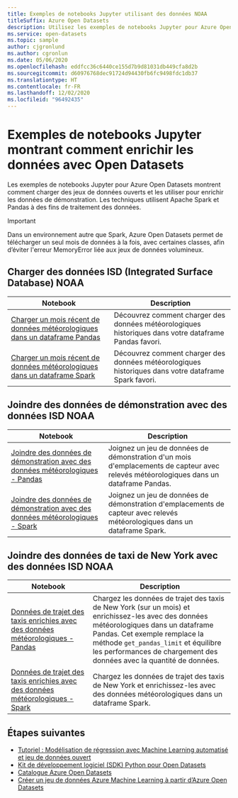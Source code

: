 ```yaml
---
title: Exemples de notebooks Jupyter utilisant des données NOAA
titleSuffix: Azure Open Datasets
description: Utilisez les exemples de notebooks Jupyter pour Azure Open Datasets afin de savoir comment charger des jeux de données ouverts et les utiliser pour enrichir les données de démonstration. Les techniques utilisent Spark et Pandas à des fins de traitement des données.
ms.service: open-datasets
ms.topic: sample
author: cjgronlund
ms.author: cgronlun
ms.date: 05/06/2020
ms.openlocfilehash: eddfcc36c6440ce155d7b9d81031db449cfa8d2b
ms.sourcegitcommit: d60976768dec91724d94430fb6fc9498fdc1db37
ms.translationtype: HT
ms.contentlocale: fr-FR
ms.lasthandoff: 12/02/2020
ms.locfileid: "96492435"
---
```

# <a name="example-jupyter-notebooks-show-how-to-enrich-data-with-open-datasets"></a>Exemples de notebooks Jupyter montrant comment enrichir les données avec Open Datasets 
Les exemples de notebooks Jupyter pour Azure Open Datasets montrent comment charger des jeux de données ouverts et les utiliser pour enrichir les données de démonstration. Les techniques utilisent Apache Spark et Pandas à des fins de traitement des données.

>[!IMPORTANT]
>Dans un environnement autre que Spark, Azure Open Datasets permet de télécharger un seul mois de données à la fois, avec certaines classes, afin d’éviter l'erreur MemoryError liée aux jeux de données volumineux.

## <a name="load-noaa-integrated-surface-database-isd-data"></a>Charger des données ISD (Integrated Surface Database) NOAA 
|Notebook        | Description                                    |
|----------------|------------------------------------------------|
|[Charger un mois récent de données météorologiques dans un dataframe Pandas](https://github.com/Azure/OpenDatasetsNotebooks/blob/master/tutorials/data-access/02-weather-to-pandas-dataframe.ipynb) | Découvrez comment charger des données météorologiques historiques dans votre dataframe Pandas favori. |
|[Charger un mois récent de données météorologiques dans un dataframe Spark](https://github.com/Azure/OpenDatasetsNotebooks/blob/master/tutorials/data-access/01-weather-to-spark-dataframe.ipynb) | Découvrez comment charger des données météorologiques historiques dans votre dataframe Spark favori.  |

## <a name="join-demo-data-with-noaa-isd-data"></a>Joindre des données de démonstration avec des données ISD NOAA 
|Notebook        | Description                                    |
|----------------|------------------------------------------------|
|[Joindre des données de démonstration avec des données météorologiques - Pandas](https://github.com/Azure/OpenDatasetsNotebooks/blob/master/tutorials/data-join/02-weather-join-in-pandas.ipynb) | Joignez un jeu de données de démonstration d'un mois d'emplacements de capteur avec relevés météorologiques dans un dataframe Pandas.  |
|[Joindre des données de démonstration avec des données météorologiques - Spark](https://github.com/Azure/OpenDatasetsNotebooks/blob/master/tutorials/data-join/01-weather-join-in-spark.ipynb) | Joignez un jeu de données de démonstration d'emplacements de capteur avec relevés météorologiques dans un dataframe Spark. |

## <a name="join-nyc-taxi-data-with-noaa-isd-data"></a>Joindre des données de taxi de New York avec des données ISD NOAA 
|Notebook        | Description                                    |
|----------------|------------------------------------------------|
|[Données de trajet des taxis enrichies avec des données météorologiques - Pandas](https://github.com/Azure/OpenDatasetsNotebooks/blob/master/tutorials/data-join/04-nyc-taxi-join-weather-in-pandas.ipynb) | Chargez les données de trajet des taxis de New York (sur un mois) et enrichissez-les avec des données météorologiques dans un dataframe Pandas. Cet exemple remplace la méthode `get_pandas_limit` et équilibre les performances de chargement des données avec la quantité de données.|
|[Données de trajet des taxis enrichies avec des données météorologiques - Spark](https://github.com/Azure/OpenDatasetsNotebooks/blob/master/tutorials/data-join/03-nyc-taxi-join-weather-in-spark.ipynb) | Chargez les données de trajet des taxis de New York et enrichissez-les avec des données météorologiques dans un dataframe Spark.  |

## <a name="next-steps"></a>Étapes suivantes

* [Tutoriel : Modélisation de régression avec Machine Learning automatisé et jeu de données ouvert](../machine-learning/tutorial-auto-train-models.md?context=azure%2fopen-datasets%2fcontext%2fopen-datasets-context)
* [Kit de développement logiciel (SDK) Python pour Open Datasets](/python/api/azureml-opendatasets/azureml.opendatasets)
* [Catalogue Azure Open Datasets](https://azure.microsoft.com/services/open-datasets/catalog/)
* [Créer un jeu de données Azure Machine Learning à partir d’Azure Open Datasets](how-to-create-azure-machine-learning-dataset-from-open-dataset.md)
